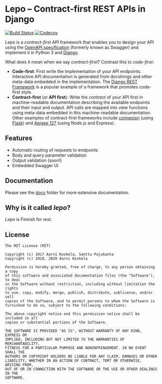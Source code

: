 # Lepo – Contract-first REST APIs in Django

[![Build Status](https://travis-ci.org/akx/lepo.svg?branch=master)](https://travis-ci.org/akx/lepo) [![Codecov](https://img.shields.io/codecov/c/github/akx/lepo.svg)]()

Lepo is a *contract-first* API framework that enables you to design your API using the [OpenAPI specification](https://github.com/OAI/OpenAPI-Specification) (formerly known as Swagger) and implement it in Python 3 and [Django](https://www.djangoproject.com/).

What does it mean when we say *contract-first*? Contrast this to *code-first*:

* **Code-first**: First write the implementation of your API endpoints. Interactive API documentation is generated from docstrings and other meta-data embedded in the implementation. The [Django REST Framework](http://www.django-rest-framework.org/) is a popular example of a framework that promotes code-first style.
* **Contract-first** (or **API first**): Write the *contract* of your API first in machine-readable documentation describing the available endpoints and their input and output. API calls are mapped into view functions using meta-data embedded in this machine-readable documentation. Other examples of contract-first frameworks include [connexion](https://github.com/zalando/connexion) (using [Flask](https://github.com/pallets/flask)) and [Apigee 127](https://github.com/apigee-127/swagger-tools) (using Node.js and Express).

## Features

* Automatic routing of requests to endpoints
* Body and query parameter validation
* Output validation (soon!)
* Embedded Swagger UI

## Documentation

Please see the [docs](./docs) folder for more extensive documentation.

## Why is it called *lepo*?

*Lepo* is Finnish for *rest*.

## License

    The MIT License (MIT)

    Copyright (c) 2017 Aarni Koskela, Santtu Pajukanta
    Copyright (c) 2018, 2020 Aarni Koskela

    Permission is hereby granted, free of charge, to any person obtaining a copy
    of this software and associated documentation files (the "Software"), to deal
    in the Software without restriction, including without limitation the rights
    to use, copy, modify, merge, publish, distribute, sublicense, and/or sell
    copies of the Software, and to permit persons to whom the Software is
    furnished to do so, subject to the following conditions:

    The above copyright notice and this permission notice shall be included in all
    copies or substantial portions of the Software.

    THE SOFTWARE IS PROVIDED "AS IS", WITHOUT WARRANTY OF ANY KIND, EXPRESS OR
    IMPLIED, INCLUDING BUT NOT LIMITED TO THE WARRANTIES OF MERCHANTABILITY,
    FITNESS FOR A PARTICULAR PURPOSE AND NONINFRINGEMENT. IN NO EVENT SHALL THE
    AUTHORS OR COPYRIGHT HOLDERS BE LIABLE FOR ANY CLAIM, DAMAGES OR OTHER
    LIABILITY, WHETHER IN AN ACTION OF CONTRACT, TORT OR OTHERWISE, ARISING FROM,
    OUT OF OR IN CONNECTION WITH THE SOFTWARE OR THE USE OR OTHER DEALINGS IN THE
    SOFTWARE.
